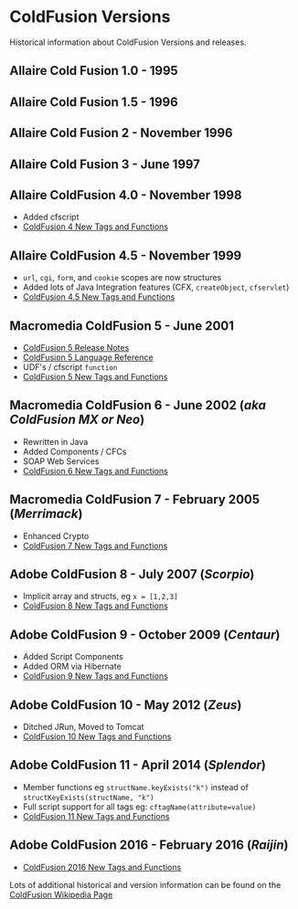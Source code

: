 # ColdFusion Versions

Historical information about ColdFusion Versions and releases.

## Allaire Cold Fusion 1.0 - 1995

## Allaire Cold Fusion 1.5 - 1996

## Allaire Cold Fusion 2 - November 1996

## Allaire Cold Fusion 3 - June 1997

## Allaire ColdFusion 4.0 - November 1998

* Added cfscript
* [ColdFusion 4 New Tags and Functions](/cf4)

## Allaire ColdFusion 4.5 - November 1999

* `url`, `cgi`, `form`, and `cookie` scopes are now structures
* Added lots of Java Integration features (CFX, `createObject`, `cfservlet`)
* [ColdFusion 4.5 New Tags and Functions](/cf45)

## Macromedia ColdFusion 5 - June 2001

* [ColdFusion 5 Release Notes](https://www.adobe.com/support/coldfusion/releasenotes/5/server/releasenotes_5.htm)
* [ColdFusion 5 Language Reference](http://download.macromedia.com/pub/documentation/en/coldfusion/5/cf5_cfml_ref.pdf)
* UDF's / cfscript `function`
* [ColdFusion 5 New Tags and Functions](/cf5) 

## Macromedia ColdFusion 6 - June 2002 (_aka ColdFusion MX or Neo_)

* Rewritten in Java
* Added Components / CFCs
* SOAP Web Services
* [ColdFusion 6 New Tags and Functions](/cf6) 

## Macromedia ColdFusion 7 - February 2005 (_Merrimack_)

* Enhanced Crypto
* [ColdFusion 7 New Tags and Functions](/cf7) 

## Adobe ColdFusion 8 - July 2007 (_Scorpio_)

* Implicit array and structs, eg `x = [1,2,3]`
* [ColdFusion 8 New Tags and Functions](/cf8) 

## Adobe ColdFusion 9 - October 2009 (_Centaur_)

* Added Script Components
* Added ORM via Hibernate
* [ColdFusion 9 New Tags and Functions](/cf9) 

## Adobe ColdFusion 10 - May 2012 (_Zeus_)

* Ditched JRun, Moved to Tomcat
* [ColdFusion 10 New Tags and Functions](/cf10) 

## Adobe ColdFusion 11 - April 2014 (_Splendor_)

* Member functions eg `structName.keyExists("k")` instead of `structKeyExists(structName, "k")`
* Full script support for all tags eg: `cftagName(attribute=value)`
* [ColdFusion 11 New Tags and Functions](/cf11) 

## Adobe ColdFusion 2016 - February 2016 (_Raijin_)

* [ColdFusion 2016 New Tags and Functions](/cf2016) 



Lots of additional historical and version information can be found on the [ColdFusion Wikipedia Page](https://en.wikipedia.org/wiki/Adobe_ColdFusion)